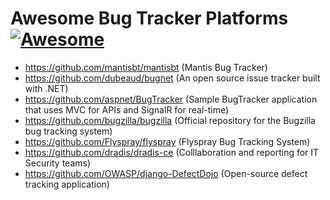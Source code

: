# Awesome Bug Tracker Platforms [![Awesome](https://cdn.rawgit.com/sindresorhus/awesome/d7305f38d29fed78fa85652e3a63e154dd8e8829/media/badge.svg)](https://github.com/We5ter/Awesome-Platforms)

- https://github.com/mantisbt/mantisbt (Mantis Bug Tracker)
- https://github.com/dubeaud/bugnet (An open source issue tracker built with .NET)
- https://github.com/aspnet/BugTracker (Sample BugTracker application that uses MVC for APIs and SignalR for real-time)
- https://github.com/bugzilla/bugzilla (Official repository for the Bugzilla bug tracking system)
- https://github.com/Flyspray/flyspray (Flyspray Bug Tracking System)
- https://github.com/dradis/dradis-ce (Colllaboration and reporting for IT Security teams)
- https://github.com/OWASP/django-DefectDojo (Open-source defect tracking application)
